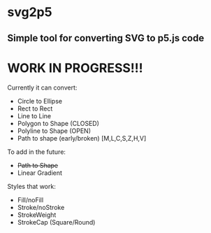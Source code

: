 # svg2p5

## Simple tool for converting SVG to p5.js code

# WORK IN PROGRESS!!!

Currently it can convert:

- Circle to Ellipse
- Rect to Rect
- Line to Line
- Polygon to Shape (CLOSED)
- Polyline to Shape (OPEN)
- Path to shape (early/broken) [M,L,C,S,Z,H,V]

To add in the future:

- ~~Path to Shape~~
- Linear Gradient

Styles that work:

- Fill/noFill
- Stroke/noStroke
- StrokeWeight
- StrokeCap (Square/Round)
